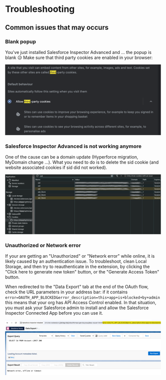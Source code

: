# Troubleshooting

## Common issues that may occurs

### Blank popup

You've just installed Salesforce Inspector Advanced and ... the popup is blank 😥
Make sure that third party cookies are enabled in your browser:

![image](screenshots/allow_cookie.png?raw=true)

### Salesforce Inspector Advanced is not working anymore

One of the cause can be a domain update (Hyperforce migration, MyDomain change ...).
What you need to do is to delete the sid cookie (and website associated cookies if sid did not worked).

![image](screenshots/delete_cookie.png?raw=true)

### Unauthorized or Network error

If your are getting an "Unauthorized" or "Network error" while online, it is likely caused by an authentication issue.
To troubleshoot, clean Local Storage, and then try to reauthenticate in the extension, by clicking the "Click here to generate new token" button, or the "Generate Access Token" button.

When redirected to the "Data Export" tab at the end of the OAuth flow, check the URL parameters in your address bar: if it contains `error=OAUTH_APP_BLOCKED&error_description=this+app+is+blocked+by+admin` this means that your org has API Access Control enabled. In that situation, you must ask your Salesforce admin to install and allow the Salesforce Inspector Connected App before you can use it.

![image](screenshots/oauthError.png?raw=true)
